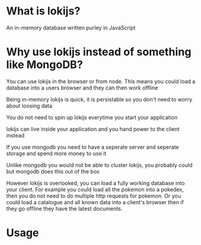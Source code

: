 # What is lokijs?

An in-memory database written purley in JavaScript

# Why use lokijs instead of something like MongoDB?

You can use lokijs in the browser or from node. This means you could load a database into a users browser and they can then work offline

Being in-memory lokijs is quick, it is persistable so you don't need to worry about loosing data

You do not need to spin up lokijs everytime you start your application

lokijs can live inside your application and you hand power to the client instead

If you use mongodb you need to have a seperate server and seperate storage and spend more money to use it

Unlike mongodb you would not be able to cluster lokijs, you probably could but mongodb does this out of the box

However lokijs is overlooked, you can load a fully working database into your client. For example you could load all the pokemon into a pokedex, then you do not need to do multiple http requests for pokemon. Or you could load a catalogue and all known data into a client's browser then if they go offline they have the latest documents.

# Usage

